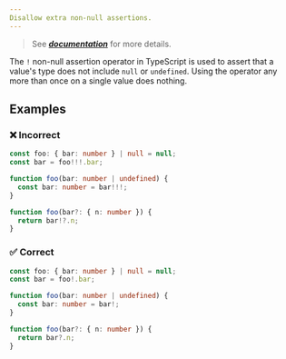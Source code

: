 ```yaml
---
Disallow extra non-null assertions.
---
```


> See [***documentation***](https://developer.huawei.com/consumer/{{region}}/doc/harmonyos-guides-{{apiVersion}}/ide_no-extra-non-null-assertion-{{apiVersion}}) for more details.

The `!` non-null assertion operator in TypeScript is used to assert that a value's type does not include `null` or `undefined`.
Using the operator any more than once on a single value does nothing.

## Examples

<!--tabs-->

### ❌ Incorrect

```ts
const foo: { bar: number } | null = null;
const bar = foo!!!.bar;
```

```ts
function foo(bar: number | undefined) {
  const bar: number = bar!!!;
}
```

```ts
function foo(bar?: { n: number }) {
  return bar!?.n;
}
```

### ✅ Correct

```ts
const foo: { bar: number } | null = null;
const bar = foo!.bar;
```

```ts
function foo(bar: number | undefined) {
  const bar: number = bar!;
}
```

```ts
function foo(bar?: { n: number }) {
  return bar?.n;
}
```

<!-- Intentionally Omitted: When Not To Use It -->
